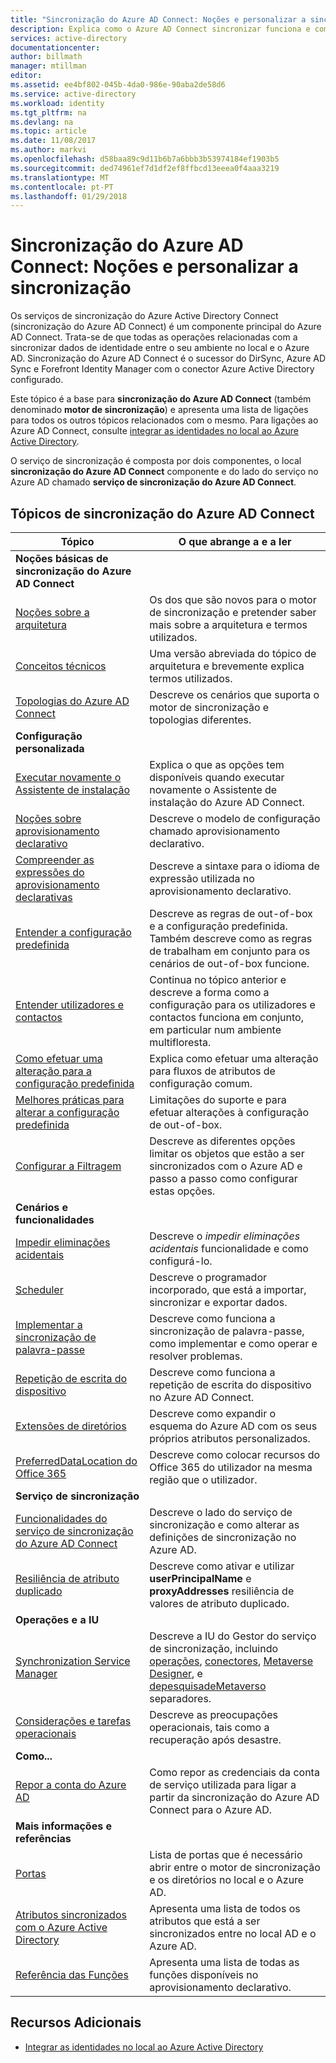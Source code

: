 ```yaml
---
title: "Sincronização do Azure AD Connect: Noções e personalizar a sincronização | Microsoft Docs"
description: Explica como o Azure AD Connect sincronizar funciona e como personalizar.
services: active-directory
documentationcenter: 
author: billmath
manager: mtillman
editor: 
ms.assetid: ee4bf802-045b-4da0-986e-90aba2de58d6
ms.service: active-directory
ms.workload: identity
ms.tgt_pltfrm: na
ms.devlang: na
ms.topic: article
ms.date: 11/08/2017
ms.author: markvi
ms.openlocfilehash: d58baa89c9d11b6b7a6bbb3b53974184ef1903b5
ms.sourcegitcommit: ded74961ef7d1df2ef8ffbcd13eeea0f4aaa3219
ms.translationtype: MT
ms.contentlocale: pt-PT
ms.lasthandoff: 01/29/2018
---
```

# <a name="azure-ad-connect-sync-understand-and-customize-synchronization"></a>Sincronização do Azure AD Connect: Noções e personalizar a sincronização
Os serviços de sincronização do Azure Active Directory Connect (sincronização do Azure AD Connect) é um componente principal do Azure AD Connect. Trata-se de que todas as operações relacionadas com a sincronizar dados de identidade entre o seu ambiente no local e o Azure AD. Sincronização do Azure AD Connect é o sucessor do DirSync, Azure AD Sync e Forefront Identity Manager com o conector Azure Active Directory configurado.

Este tópico é a base para **sincronização do Azure AD Connect** (também denominado **motor de sincronização**) e apresenta uma lista de ligações para todos os outros tópicos relacionados com o mesmo. Para ligações ao Azure AD Connect, consulte [integrar as identidades no local ao Azure Active Directory](active-directory-aadconnect.md).

O serviço de sincronização é composta por dois componentes, o local **sincronização do Azure AD Connect** componente e do lado do serviço no Azure AD chamado **serviço de sincronização do Azure AD Connect**.

## <a name="azure-ad-connect-sync-topics"></a>Tópicos de sincronização do Azure AD Connect
| Tópico | O que abrange a e a ler |
| --- | --- |
| **Noções básicas de sincronização do Azure AD Connect** | |
| [Noções sobre a arquitetura](active-directory-aadconnectsync-understanding-architecture.md) |Os dos que são novos para o motor de sincronização e pretender saber mais sobre a arquitetura e termos utilizados. |
| [Conceitos técnicos](active-directory-aadconnectsync-technical-concepts.md) |Uma versão abreviada do tópico de arquitetura e brevemente explica termos utilizados. |
| [Topologias do Azure AD Connect](active-directory-aadconnect-topologies.md) |Descreve os cenários que suporta o motor de sincronização e topologias diferentes. |
| **Configuração personalizada** | |
| [Executar novamente o Assistente de instalação](active-directory-aadconnectsync-installation-wizard.md) |Explica o que as opções tem disponíveis quando executar novamente o Assistente de instalação do Azure AD Connect. |
| [Noções sobre aprovisionamento declarativo](active-directory-aadconnectsync-understanding-declarative-provisioning.md) |Descreve o modelo de configuração chamado aprovisionamento declarativo. |
| [Compreender as expressões do aprovisionamento declarativas](active-directory-aadconnectsync-understanding-declarative-provisioning-expressions.md) |Descreve a sintaxe para o idioma de expressão utilizada no aprovisionamento declarativo. |
| [Entender a configuração predefinida](active-directory-aadconnectsync-understanding-default-configuration.md) |Descreve as regras de out-of-box e a configuração predefinida. Também descreve como as regras de trabalham em conjunto para os cenários de out-of-box funcione. |
| [Entender utilizadores e contactos](active-directory-aadconnectsync-understanding-users-and-contacts.md) |Continua no tópico anterior e descreve a forma como a configuração para os utilizadores e contactos funciona em conjunto, em particular num ambiente multifloresta. |
| [Como efetuar uma alteração para a configuração predefinida](active-directory-aadconnectsync-change-the-configuration.md) |Explica como efetuar uma alteração para fluxos de atributos de configuração comum. |
| [Melhores práticas para alterar a configuração predefinida](active-directory-aadconnectsync-best-practices-changing-default-configuration.md) |Limitações do suporte e para efetuar alterações à configuração de out-of-box. |
| [Configurar a Filtragem](active-directory-aadconnectsync-configure-filtering.md) |Descreve as diferentes opções limitar os objetos que estão a ser sincronizados com o Azure AD e passo a passo como configurar estas opções. |
| **Cenários e funcionalidades** | |
| [Impedir eliminações acidentais](active-directory-aadconnectsync-feature-prevent-accidental-deletes.md) |Descreve o *impedir eliminações acidentais* funcionalidade e como configurá-lo. |
| [Scheduler](active-directory-aadconnectsync-feature-scheduler.md) |Descreve o programador incorporado, que está a importar, sincronizar e exportar dados. |
| [Implementar a sincronização de palavra-passe](active-directory-aadconnectsync-implement-password-synchronization.md) |Descreve como funciona a sincronização de palavra-passe, como implementar e como operar e resolver problemas. |
| [Repetição de escrita do dispositivo](active-directory-aadconnect-feature-device-writeback.md) |Descreve como funciona a repetição de escrita do dispositivo no Azure AD Connect. |
| [Extensões de diretórios](active-directory-aadconnectsync-feature-directory-extensions.md) |Descreve como expandir o esquema do Azure AD com os seus próprios atributos personalizados. |
| [PreferredDataLocation do Office 365](active-directory-aadconnectsync-feature-preferreddatalocation.md) |Descreve como colocar recursos do Office 365 do utilizador na mesma região que o utilizador. |
| **Serviço de sincronização** | |
| [Funcionalidades do serviço de sincronização do Azure AD Connect](active-directory-aadconnectsyncservice-features.md) |Descreve o lado do serviço de sincronização e como alterar as definições de sincronização no Azure AD. |
| [Resiliência de atributo duplicado](active-directory-aadconnectsyncservice-duplicate-attribute-resiliency.md) |Descreve como ativar e utilizar **userPrincipalName** e **proxyAddresses** resiliência de valores de atributo duplicado. |
| **Operações e a IU** | |
| [Synchronization Service Manager](active-directory-aadconnectsync-service-manager-ui.md) |Descreve a IU do Gestor do serviço de sincronização, incluindo [operações](active-directory-aadconnectsync-service-manager-ui-operations.md), [conectores](active-directory-aadconnectsync-service-manager-ui-connectors.md), [Metaverse Designer](active-directory-aadconnectsync-service-manager-ui-mvdesigner.md), e [depesquisadeMetaverso](active-directory-aadconnectsync-service-manager-ui-mvsearch.md) separadores. |
| [Considerações e tarefas operacionais](active-directory-aadconnectsync-operations.md) |Descreve as preocupações operacionais, tais como a recuperação após desastre. |
| **Como...** | |
| [Repor a conta do Azure AD](active-directory-aadconnectsync-howto-azureadaccount.md) |Como repor as credenciais da conta de serviço utilizada para ligar a partir da sincronização do Azure AD Connect para o Azure AD. |
| **Mais informações e referências** | |
| [Portas](active-directory-aadconnect-ports.md) |Lista de portas que é necessário abrir entre o motor de sincronização e os diretórios no local e o Azure AD. |
| [Atributos sincronizados com o Azure Active Directory](active-directory-aadconnectsync-attributes-synchronized.md) |Apresenta uma lista de todos os atributos que está a ser sincronizados entre no local AD e o Azure AD. |
| [Referência das Funções](active-directory-aadconnectsync-functions-reference.md) |Apresenta uma lista de todas as funções disponíveis no aprovisionamento declarativo. |

## <a name="additional-resources"></a>Recursos Adicionais
* [Integrar as identidades no local ao Azure Active Directory](active-directory-aadconnect.md)
